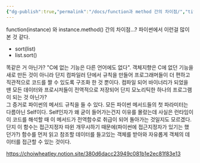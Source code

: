 ```yaml
---
{"dg-publish":true,"permalink":"/docs/function과 method 간의 차이점/","title":"function과 method 간의 차이점"}
---
```


function(instance) 와 instance.method() 간의 차이점...? 파이썬에서 이런걸 많이 본 것 같다.
- sort(list) 
- list.sort()

똑같은 거 아닌가? "C에 없는 기능은 다른 언어에도 없다". 객체지향은 C에 없던 기능을 새로 만든 것이 아니라 단지 컴파일러 단에서 규칙을 만들어 프로그래머들이 더 편하고 직관적으로 코드를 짤 수 있도록 구조화 한 것 뿐이다. 컴파일 되어 바이너리가 되었을 땐 모든 데이터와 프로시저들이 전역적으로 저장되어 단지 모노리틱한 하나의 프로그램이 되는 것 아닌가?  
그 증거로 파이썬의 메서드 규칙을 들 수 있다. 모든 파이썬 메서드들의 첫 파라미터는 다름아닌 Self이다. Self인자가 왜 굳이 들어가는건지 이유를 몰랐는데 사실은 런타임이 이 코드를 해석할 때 이 메서드가 전역함수로 취급이 되어 돌아가는 것일지도 모르겠다. 단지 이 함수는 접근지정자 따윈 개무시하기 때문에(파이썬에 접근지정자가 있기는 했던가?) 함수를 먼저 읽고 참조할 데이터를 들고있는 객체를 받아와 자유롭게 객체의 데이터를 접근할 수 있는 것이다.

https://choiwheatley.notion.site/380d6dacc23949c081b1e2ec81f83e13
